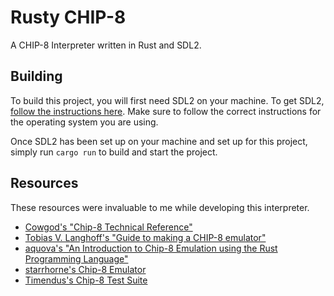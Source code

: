 # Rusty CHIP-8

A CHIP-8 Interpreter written in Rust and SDL2.

## Building

To build this project, you will first need SDL2 on your machine.
To get SDL2, [follow the instructions here](https://crates.io/crates/sdl2#requirements).
Make sure to follow the correct instructions for the operating system you are using.

Once SDL2 has been set up on your machine and set up for this project, simply run `cargo run` to build and start the project.

## Resources
These resources were invaluable to me while developing this interpreter.

- [Cowgod's "Chip-8 Technical Reference"](http://devernay.free.fr/hacks/chip8/C8TECH10.HTM)
- [Tobias V. Langhoff's "Guide to making a CHIP-8 emulator"](https://tobiasvl.github.io/blog/write-a-chip-8-emulator/)
- [aquova's "An Introduction to Chip-8 Emulation using the Rust Programming
Language"](https://aquova.net/chip8/chip8.pdf)
- [starrhorne's Chip-8 Emulator](https://github.com/starrhorne/chip8-rust)
- [Timendus's Chip-8 Test Suite](https://github.com/Timendus/chip8-test-suite)

